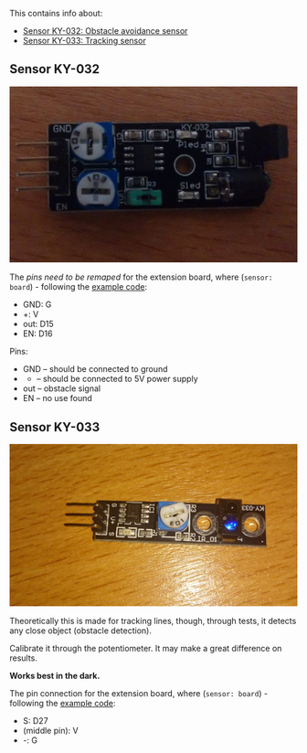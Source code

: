 This contains info about:
* [Sensor KY-032: Obstacle avoidance sensor](#sensor-ky-032)
* [Sensor KY-033: Tracking sensor](#sensor-ky-033)


## Sensor KY-032

![ky032](images/ky032.jpg)

The *pins need to be remaped* for the extension board, where (`sensor: board`) - following the [example code](obstacle.py):
* GND:	G
* +:	V
* out:	D15
* EN:	D16

Pins:
* GND – should be connected to ground
* + – should be connected to 5V power supply
* out – obstacle signal
* EN – no use found

## Sensor KY-033

![ky033](images/ky033.JPG)

Theoretically this is made for tracking lines, though, through tests, it detects any close object (obstacle detection).

Calibrate it through the potentiometer. It may make a great difference on results.

**Works best in the dark.**


The pin connection for the extension board, where (`sensor: board`) - following the [example code](tracking.py):
* S:	D27
* (middle pin):	V
* -:	G
